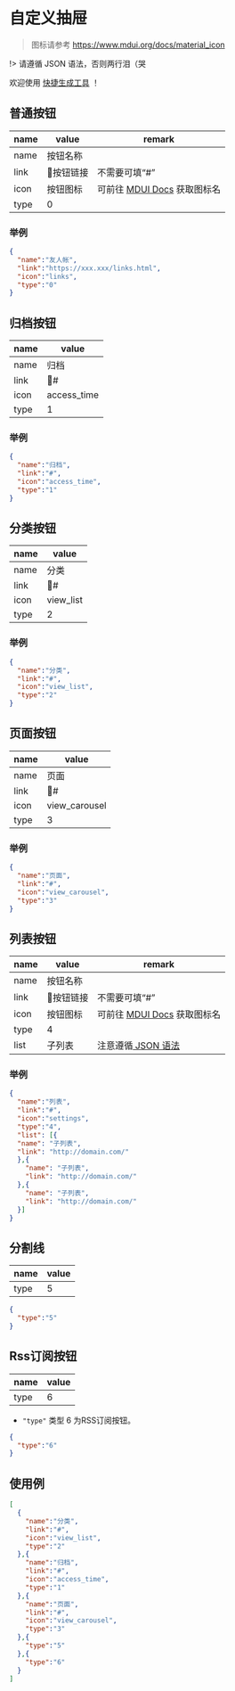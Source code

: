 # 自定义抽屉

> 图标请参考 https://www.mdui.org/docs/material_icon

!> 请遵循 JSON 语法，否则两行泪（哭

欢迎使用 [快捷生成工具](https://tools.cuckoo.owo.show/) ！

## 普通按钮

|name|value|remark|
|----|----|----|
|name|按钮名称||
|link|按钮链接|不需要可填“#”|
|icon|按钮图标|可前往 [MDUI Docs](https://www.mdui.org/docs/material_icon) 获取图标名|
|type|0||

### 举例

```json
{
  "name":"友人帐",
  "link":"https://xxx.xxx/links.html",
  "icon":"links",
  "type":"0"
}
```

## 归档按钮

|name|value|
|----|----|
|name|归档|
|link|#|
|icon|access_time|
|type|1|

### 举例

```json
{
  "name":"归档",
  "link":"#",
  "icon":"access_time",
  "type":"1"
}
```

## 分类按钮

|name|value|
|----|----|
|name|分类|
|link|#|
|icon|view_list|
|type|2|

### 举例

```json
{
  "name":"分类",
  "link":"#",
  "icon":"view_list",
  "type":"2"
}
```

## 页面按钮

|name|value|
|----|----|
|name|页面|
|link|#|
|icon|view_carousel|
|type|3|

### 举例

```json
{
  "name":"页面",
  "link":"#",
  "icon":"view_carousel",
  "type":"3"
}
```

## 列表按钮

|name|value|remark|
|----|----|----|
|name|按钮名称||
|link|按钮链接|不需要可填“#”|
|icon|按钮图标|可前往 [MDUI Docs](https://www.mdui.org/docs/material_icon) 获取图标名|
|type|4||
|list|子列表|注意遵循[ JSON 语法](http://www.w3school.com.cn/json/json_syntax.asp)|

### 举例

```json
{
  "name":"列表",
  "link":"#",
  "icon":"settings",
  "type":"4",
  "list": [{
  "name": "子列表",
  "link": "http://domain.com/"
  },{
    "name": "子列表",
    "link": "http://domain.com/"
  },{
    "name": "子列表",
    "link": "http://domain.com/"
  }]
}
```

## 分割线

|name|value|
|----|----|
|type|5|

```json
{
  "type":"5"
}
```

## Rss订阅按钮

|name|value|
|----|----|
|type|6|

- `"type"` 类型 6 为RSS订阅按钮。

```json
{
  "type":"6"
}
```

## 使用例

```json
[
  {
    "name":"分类",
    "link":"#",
    "icon":"view_list",
    "type":"2"
  },{
    "name":"归档",
    "link":"#",
    "icon":"access_time",
    "type":"1"
  },{
    "name":"页面",
    "link":"#",
    "icon":"view_carousel",
    "type":"3"
  },{
    "type":"5"
  },{
    "type":"6"
  }
]
```
